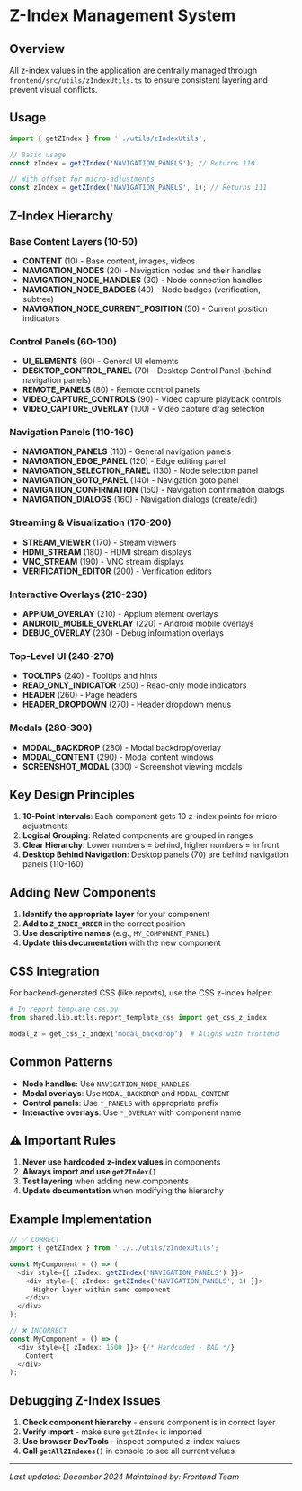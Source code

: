# Z-Index Management System

## Overview

All z-index values in the application are centrally managed through `frontend/src/utils/zIndexUtils.ts` to ensure consistent layering and prevent visual conflicts.

## Usage

```typescript
import { getZIndex } from '../utils/zIndexUtils';

// Basic usage
const zIndex = getZIndex('NAVIGATION_PANELS'); // Returns 110

// With offset for micro-adjustments
const zIndex = getZIndex('NAVIGATION_PANELS', 1); // Returns 111
```

## Z-Index Hierarchy

### Base Content Layers (10-50)
- **CONTENT** (10) - Base content, images, videos
- **NAVIGATION_NODES** (20) - Navigation nodes and their handles
- **NAVIGATION_NODE_HANDLES** (30) - Node connection handles
- **NAVIGATION_NODE_BADGES** (40) - Node badges (verification, subtree)
- **NAVIGATION_NODE_CURRENT_POSITION** (50) - Current position indicators

### Control Panels (60-100)
- **UI_ELEMENTS** (60) - General UI elements
- **DESKTOP_CONTROL_PANEL** (70) - Desktop Control Panel (behind navigation panels)
- **REMOTE_PANELS** (80) - Remote control panels
- **VIDEO_CAPTURE_CONTROLS** (90) - Video capture playback controls
- **VIDEO_CAPTURE_OVERLAY** (100) - Video capture drag selection

### Navigation Panels (110-160)
- **NAVIGATION_PANELS** (110) - General navigation panels
- **NAVIGATION_EDGE_PANEL** (120) - Edge editing panel
- **NAVIGATION_SELECTION_PANEL** (130) - Node selection panel
- **NAVIGATION_GOTO_PANEL** (140) - Navigation goto panel
- **NAVIGATION_CONFIRMATION** (150) - Navigation confirmation dialogs
- **NAVIGATION_DIALOGS** (160) - Navigation dialogs (create/edit)

### Streaming & Visualization (170-200)
- **STREAM_VIEWER** (170) - Stream viewers
- **HDMI_STREAM** (180) - HDMI stream displays
- **VNC_STREAM** (190) - VNC stream displays
- **VERIFICATION_EDITOR** (200) - Verification editors

### Interactive Overlays (210-230)
- **APPIUM_OVERLAY** (210) - Appium element overlays
- **ANDROID_MOBILE_OVERLAY** (220) - Android mobile overlays
- **DEBUG_OVERLAY** (230) - Debug information overlays

### Top-Level UI (240-270)
- **TOOLTIPS** (240) - Tooltips and hints
- **READ_ONLY_INDICATOR** (250) - Read-only mode indicators
- **HEADER** (260) - Page headers
- **HEADER_DROPDOWN** (270) - Header dropdown menus

### Modals (280-300)
- **MODAL_BACKDROP** (280) - Modal backdrop/overlay
- **MODAL_CONTENT** (290) - Modal content windows
- **SCREENSHOT_MODAL** (300) - Screenshot viewing modals

## Key Design Principles

1. **10-Point Intervals**: Each component gets 10 z-index points for micro-adjustments
2. **Logical Grouping**: Related components are grouped in ranges
3. **Clear Hierarchy**: Lower numbers = behind, higher numbers = in front
4. **Desktop Behind Navigation**: Desktop panels (70) are behind navigation panels (110-160)

## Adding New Components

1. **Identify the appropriate layer** for your component
2. **Add to `Z_INDEX_ORDER`** in the correct position
3. **Use descriptive names** (e.g., `MY_COMPONENT_PANEL`)
4. **Update this documentation** with the new component

## CSS Integration

For backend-generated CSS (like reports), use the CSS z-index helper:

```python
# In report_template_css.py
from shared.lib.utils.report_template_css import get_css_z_index

modal_z = get_css_z_index('modal_backdrop')  # Aligns with frontend
```

## Common Patterns

- **Node handles**: Use `NAVIGATION_NODE_HANDLES`
- **Modal overlays**: Use `MODAL_BACKDROP` and `MODAL_CONTENT`
- **Control panels**: Use `*_PANELS` with appropriate prefix
- **Interactive overlays**: Use `*_OVERLAY` with component name

## ⚠️ Important Rules

1. **Never use hardcoded z-index values** in components
2. **Always import and use `getZIndex()`**
3. **Test layering** when adding new components
4. **Update documentation** when modifying the hierarchy

## Example Implementation

```typescript
// ✅ CORRECT
import { getZIndex } from '../../utils/zIndexUtils';

const MyComponent = () => (
  <div style={{ zIndex: getZIndex('NAVIGATION_PANELS') }}>
    <div style={{ zIndex: getZIndex('NAVIGATION_PANELS', 1) }}>
      Higher layer within same component
    </div>
  </div>
);

// ❌ INCORRECT
const MyComponent = () => (
  <div style={{ zIndex: 1500 }}> {/* Hardcoded - BAD */}
    Content
  </div>
);
```

## Debugging Z-Index Issues

1. **Check component hierarchy** - ensure component is in correct layer
2. **Verify import** - make sure `getZIndex` is imported
3. **Use browser DevTools** - inspect computed z-index values
4. **Call `getAllZIndexes()`** in console to see all current values

---

*Last updated: December 2024*
*Maintained by: Frontend Team*
